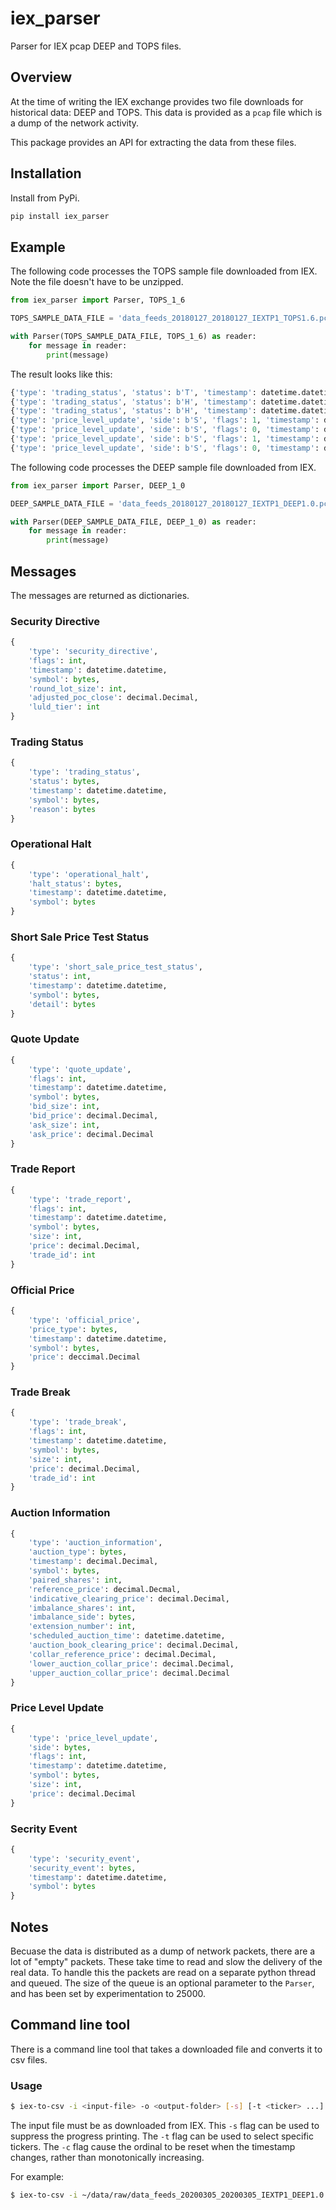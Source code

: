 # iex_parser

Parser for IEX pcap DEEP and TOPS files.

## Overview

At the time of writing the IEX exchange provides two file downloads for
historical data: DEEP and TOPS. This data is provided as a `pcap` file
which is a dump of the network activity.

This package provides an API for extracting the data from these files.

## Installation

Install from PyPi.

```bash
pip install iex_parser
```

## Example

The following code processes the TOPS sample file downloaded from IEX. Note the file doesn't have to be unzipped.

```python
from iex_parser import Parser, TOPS_1_6

TOPS_SAMPLE_DATA_FILE = 'data_feeds_20180127_20180127_IEXTP1_TOPS1.6.pcap.gz'

with Parser(TOPS_SAMPLE_DATA_FILE, TOPS_1_6) as reader:
    for message in reader:
        print(message)
```
The result looks like this:

```python
{'type': 'trading_status', 'status': b'T', 'timestamp': datetime.datetime(2018, 1, 27, 15, 23, 40, 490473, tzinfo=datetime.timezone.utc), 'symbol': b'SPEM', 'reason': b''}
{'type': 'trading_status', 'status': b'H', 'timestamp': datetime.datetime(2018, 1, 27, 15, 23, 42, 95642, tzinfo=datetime.timezone.utc), 'symbol': b'INCO', 'reason': b'NA'}
{'type': 'trading_status', 'status': b'H', 'timestamp': datetime.datetime(2018, 1, 27, 15, 23, 42, 852349, tzinfo=datetime.timezone.utc), 'symbol': b'CHSCN', 'reason': b'NA'}
{'type': 'price_level_update', 'side': b'S', 'flags': 1, 'timestamp': datetime.datetime(2018, 1, 27, 15, 23, 44, 856983, tzinfo=datetime.timezone.utc), 'symbol': b'ATLO', 'size': 8755, 'price': Decimal('38.95')}
{'type': 'price_level_update', 'side': b'S', 'flags': 0, 'timestamp': datetime.datetime(2018, 1, 27, 15, 23, 44, 856983, tzinfo=datetime.timezone.utc), 'symbol': b'ATLO', 'size': 37222, 'price': Decimal('48')}
{'type': 'price_level_update', 'side': b'S', 'flags': 1, 'timestamp': datetime.datetime(2018, 1, 27, 15, 23, 44, 856987, tzinfo=datetime.timezone.utc), 'symbol': b'ATLO', 'size': 8958, 'price': Decimal('38.95')}
{'type': 'price_level_update', 'side': b'S', 'flags': 0, 'timestamp': datetime.datetime(2018, 1, 27, 15, 23, 44, 856987, tzinfo=datetime.timezone.utc), 'symbol': b'ATLO', 'size': 37019, 'price': Decimal('48')}
```

The following code processes the DEEP sample file downloaded from IEX.

```python
from iex_parser import Parser, DEEP_1_0

DEEP_SAMPLE_DATA_FILE = 'data_feeds_20180127_20180127_IEXTP1_DEEP1.0.pcap.gz'

with Parser(DEEP_SAMPLE_DATA_FILE, DEEP_1_0) as reader:
    for message in reader:
        print(message)
```

## Messages

The messages are returned as dictionaries.

### Security Directive

```python
{
    'type': 'security_directive',
    'flags': int,
    'timestamp': datetime.datetime,
    'symbol': bytes,
    'round_lot_size': int,
    'adjusted_poc_close': decimal.Decimal,
    'luld_tier': int
}
```

### Trading Status

```python
{
    'type': 'trading_status',
    'status': bytes,
    'timestamp': datetime.datetime,
    'symbol': bytes,
    'reason': bytes
}
```

### Operational Halt

```python
{
    'type': 'operational_halt',
    'halt_status': bytes,
    'timestamp': datetime.datetime,
    'symbol': bytes
}
```

### Short Sale Price Test Status

```python
{
    'type': 'short_sale_price_test_status',
    'status': int,
    'timestamp': datetime.datetime,
    'symbol': bytes,
    'detail': bytes
}
```

### Quote Update

```python
{
    'type': 'quote_update',
    'flags': int,
    'timestamp': datetime.datetime,
    'symbol': bytes,
    'bid_size': int,
    'bid_price': decimal.Decimal,
    'ask_size': int,
    'ask_price': decimal.Decimal
}
```

### Trade Report

```python
{
    'type': 'trade_report',
    'flags': int,
    'timestamp': datetime.datetime,
    'symbol': bytes,
    'size': int,
    'price': decimal.Decimal,
    'trade_id': int
}
```

### Official Price

```python
{
    'type': 'official_price',
    'price_type': bytes,
    'timestamp': datetime.datetime,
    'symbol': bytes,
    'price': deccimal.Decimal
}
```

### Trade Break

```python
{
    'type': 'trade_break',
    'flags': int,
    'timestamp': datetime.datetime,
    'symbol': bytes,
    'size': int,
    'price': decimal.Decimal,
    'trade_id': int
}
```

### Auction Information

```python
{
    'type': 'auction_information',
    'auction_type': bytes,
    'timestamp': decimal.Decimal,
    'symbol': bytes,
    'paired_shares': int,
    'reference_price': decimal.Decmal,
    'indicative_clearing_price': decimal.Decimal,
    'imbalance_shares': int,
    'imbalance_side': bytes,
    'extension_number': int,
    'scheduled_auction_time': datetime.datetime,
    'auction_book_clearing_price': decimal.Decimal,
    'collar_reference_price': decimal.Decimal,
    'lower_auction_collar_price': decimal.Decimal,
    'upper_auction_collar_price': decimal.Decimal
}
```

### Price Level Update

```python
{
    'type': 'price_level_update',
    'side': bytes,
    'flags': int,
    'timestamp': datetime.datetime,
    'symbol': bytes,
    'size': int,
    'price': decimal.Decimal
}
```

### Secrity Event

```python
{
    'type': 'security_event',
    'security_event': bytes,
    'timestamp': datetime.datetime,
    'symbol': bytes
}
```

## Notes

Becuase the data is distributed as a dump of network packets, there are a lot of "empty" 
packets. These take time to read and slow the delivery of the real data. To handle this
the packets are read on a separate python thread and queued. The size of the queue is an
optional parameter to the `Parser`, and has been set by experimentation to 25000.
 
## Command line tool

There is a command line tool that takes a downloaded file and converts it
to csv files.

### Usage

```bash
$ iex-to-csv -i <input-file> -o <output-folder> [-s] [-t <ticker> ...] [-c]
```

The input file must be as downloaded from IEX. This `-s` flag can be used to
suppress the progress printing. The `-t` flag can be used to select specific
tickers. The `-c` flag cause the ordinal to be reset when the timestamp changes,
rather than monotonically increasing.

For example:

```bash
$ iex-to-csv -i ~/data/raw/data_feeds_20200305_20200305_IEXTP1_DEEP1.0.pcap.gz -o ~/data/csv
```
